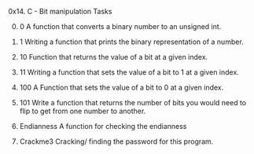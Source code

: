 0x14. C - Bit manipulation Tasks

0. 0
A function that converts a binary number to an unsigned int.

1. 1
Writing a function that prints the binary representation of a number.

2. 10
Function that returns the value of a bit at a given index.

3. 11
Writing a function that sets the value of a bit to 1 at a given index.

4. 100
A Function that sets the value of a bit to 0 at a given index.

5. 101
Write a function that returns the number of bits you would need to flip to get from one number to another.

6. Endianness
A function for checking the endianness

7. Crackme3
Cracking/ finding  the password for this program.
